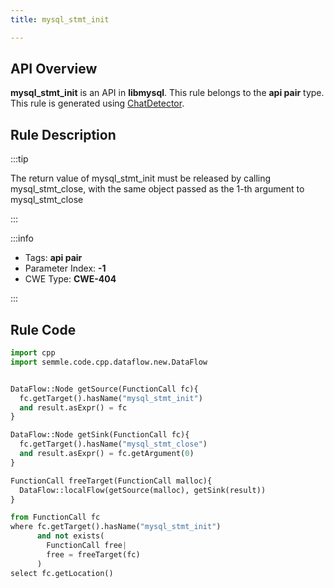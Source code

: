 ```yaml
---
title: mysql_stmt_init

---
```



## API Overview
**mysql_stmt_init** is an API in **libmysql**. This rule belongs to the **api pair** type. This rule is generated using [ChatDetector](../../tools/ChatDetector).
## Rule Description

:::tip

The return value of mysql_stmt_init must be released by calling mysql_stmt_close, with the same object passed as the 1-th argument to mysql_stmt_close

:::

:::info

- Tags: **api pair**
- Parameter Index: **-1**
- CWE Type: **CWE-404**

:::

## Rule Code
```python
import cpp
import semmle.code.cpp.dataflow.new.DataFlow


DataFlow::Node getSource(FunctionCall fc){
  fc.getTarget().hasName("mysql_stmt_init")
  and result.asExpr() = fc
}

DataFlow::Node getSink(FunctionCall fc){
  fc.getTarget().hasName("mysql_stmt_close")
  and result.asExpr() = fc.getArgument(0)
}

FunctionCall freeTarget(FunctionCall malloc){
  DataFlow::localFlow(getSource(malloc), getSink(result))
}

from FunctionCall fc
where fc.getTarget().hasName("mysql_stmt_init")
      and not exists(
        FunctionCall free| 
        free = freeTarget(fc)
      )
select fc.getLocation()

```